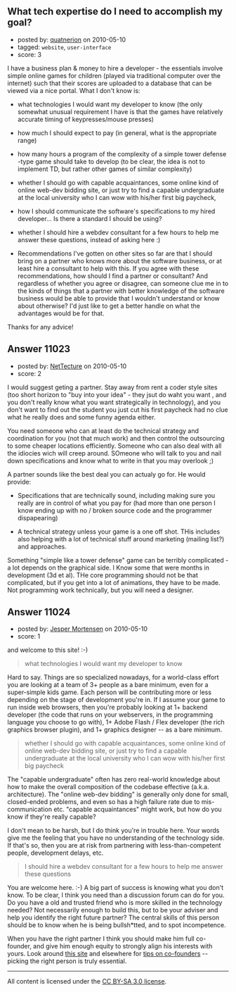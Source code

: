 ## What tech expertise do I need to accomplish my goal?

- posted by: [quatnerion](https://stackexchange.com/users/-1/3396-quatnerion) on 2010-05-10
- tagged: `website`, `user-interface`
- score: 3

I have a business plan & money to hire a developer - the essentials involve simple online games for children (played via traditional computer over the internet) such that their scores are uploaded to a database that can be viewed via a nice portal. What I don't know is:

- what technologies I would want my developer to know (the only somewhat unusual requirement I have is that the games have relatively accurate timing of keypresses/mouse presses)

- how much I should expect to pay (in general, what is the appropriate range)

- how many hours a program of the complexity of a simple tower defense -type game should take to develop (to be clear, the idea is not to implement TD, but rather other games of similar complexity)

- whether I should go with capable acquaintances, some online kind of online web-dev bidding site, or just try to find a capable undergraduate at the local university who I can wow with his/her first big paycheck,

- how I should communicate the software's specifications to my hired developer... Is there a standard I should be using?

- whether I should hire a webdev consultant for a few hours to help me answer these questions, instead of asking here :)

- Recommendations I've gotten on other sites so far are that I should bring on a partner who knows more about the software business, or at least hire a consultant to help with this.  If you agree with these recommendations, how should I find a partner or consultant?  And regardless of whether you agree or disagree, can someone clue me in to the kinds of things that a partner with better knowledge of the software business would be able to provide that I wouldn't understand or know about otherwise?  I'd just like to get a better handle on what the advantages would be for that.

Thanks for any advice!



## Answer 11023

- posted by: [NetTecture](https://stackexchange.com/users/-1/3350-nettecture) on 2010-05-10
- score: 2

I would suggest geting a partner. Stay away from rent a coder style sites (too short horizon to "buy into your idea" - they jsut do waht you want , and you don't really know what you want strategically in technology), and you don't want to find out the student you just cut his first paycheck had no clue what he really does and some funny agenda either.

You need someone who can at least do the technical strategy and coordination for you (not that much work) and then control the outsourcing to some cheaper locations efficiently. Someone who can also deal with all the idiocies wich will creep around. SOmeone who will talk to you and nail down specifications and know what to write in that you may overlook ;)

A partner sounds like the best deal you can actualy go for. He would provide:

* Specifications that are technically sound, including making sure you really are in control of what you pay for (had more than one person I know ending up with no / broken source code and the programmer dispapearing)

* A technical strategy unless your game is a one off shot. THis includes also helping with a lot of technical stuff around marketing (mailing list?) and approaches.

Something "simple like a tower defense" game can be terribly complicated - a lot depends on the graphical side. I Know some that were months in development (3d et al). THe core programming should not be that complicated, but if you get into a lot of animations, they have to be made. Not programming work technically, but you will need a designer.


## Answer 11024

- posted by: [Jesper Mortensen](https://stackexchange.com/users/-1/1261-jesper-mortensen) on 2010-05-10
- score: 1

<p>and welcome to this site! :-)</p>

<blockquote>
  <p>what technologies I would want my developer to know</p>
</blockquote>

<p>Hard to say. Things are so specialized nowadays, for a world-class effort you are looking at a team of 3+ people as a bare minimum, even for a super-simple kids game. Each person will be contributing more or less depending on the stage of development you're in. If I assume your game to run inside web browsers, then you're probably looking at 1+ backend developer (the code that runs on your webservers, in the programming language you choose to go with), 1+ Adobe Flash / Flex developer (the rich graphics browser plugin), and 1+ graphics designer -- as a bare minimum.</p>

<blockquote>
  <p>whether I should go with capable acquaintances, some online kind of online web-dev bidding site, or just try to find a capable undergraduate at the local university who I can wow with his/her first big paycheck</p>
</blockquote>

<p>The "capable undergraduate" often has zero real-world knowledge about how to make the overall composition of the codebase effective (a.k.a. architecture). The "online web-dev bidding" is generally only done for small, closed-ended problems, and even so has a high failure rate due to mis-communication etc. "capable acquaintances" might work, but how do you know if they're really capable?</p>

<p>I don't mean to be harsh, but I do think you're in trouble here. Your words give me the feeling that you have no understanding of the technology side. If that's so, then you are at risk from partnering with less-than-competent people, development delays, etc.</p>

<blockquote>
  <p>I should hire a webdev consultant for a few hours to help me answer these questions</p>
</blockquote>

<p>You are welcome here. :-) A big part of success is knowing what you don't know. To be clear, I think you need than a discussion forum can do for you. Do you have a old and trusted friend who is more skilled in the technology needed? Not necessarily enough to build this, but to be your adviser and help you identify the right future partner? The central skills of this person should be to know when he is being bullsh*tted, and to spot incompetence.</p>

<p>When you have the right partner I think you should make him full co-founder, and give him enough equity to strongly align his interests with yours. Look around <a href="http://answers.onstartups.com/questions/tagged/co-founder" rel="nofollow">this site</a> and elsewhere for <a href="http://venturehacks.com/articles/pick-cofounder" rel="nofollow">tips on co-founders</a> -- picking the right person is truly essential.</p>




---

All content is licensed under the [CC BY-SA 3.0 license](https://creativecommons.org/licenses/by-sa/3.0/).
